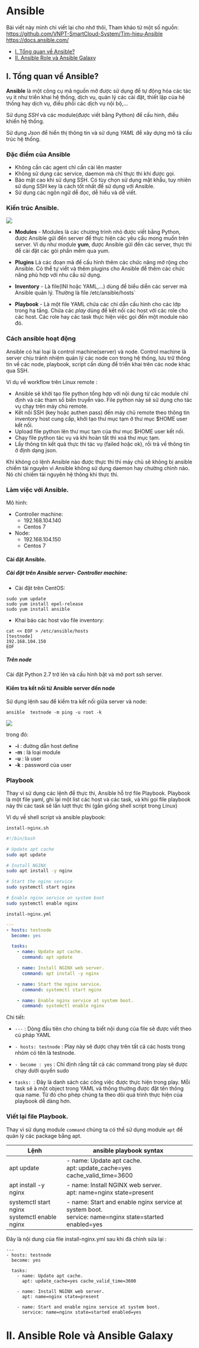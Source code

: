 # Ansible

Bài viết này mình chỉ viết lại cho nhớ thôi, Tham khảo từ một số nguồn: 
https://github.com/VNPT-SmartCloud-System/Tim-hieu-Ansible
https://docs.ansible.com/




- [I. Tổng quan về Ansible?](#tongquan)
- [II. Ansible Role và Ansible Galaxy](#role)


<a name=tongquan></a>

## I. Tổng quan về Ansible?

**Ansible** là một công cụ mã nguồn mở được sử dụng để tự động hóa các tác vụ it như triển khai hệ thống, dịch vụ, quản lý các cài đặt, thiết lập của hệ thống hay dịch vụ, điều phối các dịch vụ nội bộ,...

Sử dụng *SSH* và các module(được viết bằng Python) để cấu hình, điều khiển hệ thống.

Sử dụng *Json* để hiển thị thông tin và sử dụng *YAML* để xây dựng mô tả cấu trúc hệ thống.

### Đặc điểm của Ansible
- Không cần các agent chỉ cần cài lên master
- Không sử dụng các service, daemon mà chỉ thực thi khi được gọi.
- Bảo mật cao khi sử dụng SSH. Có tùy chọn sử dụng mật khẩu, tuy nhiên sử dụng SSH key là cách tốt nhất để sử dụng với Ansible.
- Sử dụng các ngôn ngữ dễ đọc, dễ hiểu và dễ viết.

### Kiến trúc Ansible.

![](https://i.imgur.com/tAM7eIB.png)

- **Modules** - Modules là các chương trình nhỏ được viết bằng Python, được Ansible gửi đến server để thực hiện các yêu cầu mong muốn trên server. Ví dụ như module **yum**, được Ansible gửi đến các server, thực thi để cài đặt các gói phần mềm qua yum.
- **Plugins** Là các đoạn mã để cấu hình thêm các chức năng mở rộng cho Ansible. Có thể tự viết và thêm plugins cho Ansible để thêm các chức năng phù hợp với nhu cầu sử dụng.

- **Inventory** - Là file(INI hoặc YAML,...) dùng để biểu diễn các server mà Ansible quản lý. Thường là file /etc/ansible/hosts`

- **Playbook** - Là một file YAML chứa các chỉ dẫn cấu hình cho các lớp trong hạ tầng. Chứa các *play* dùng để kết nối các host với các role cho các host. Các role hay các task thực hiện việc gọi đến một module nào đó.

### Cách ansible hoạt động
Ansible có hai loại là control machine(server) và node. Control machine là server chịu tránh nhiệm quản lý các node con trong hệ thống, lưu trữ thông tin về các node, playbook, script cần dùng để triển khai trên các node khác qua SSH.

Ví dụ về workflow trên Linux remote :
- Ansible sẽ khởi tạo file python tổng hợp với nội dung từ các module chỉ định và các tham số biến truyền vào. File python này sẽ sử dụng cho tác vụ chạy trên máy chủ remote.
- Kết nối SSH (key hoặc authen pass) đến máy chủ remote theo thông tin inventory host cung cấp, khởi tạo thư mục tạm ở thư mục $HOME user kết nối.
- Upload file python lên thư mục tạm của thư mục $HOME user kết nối.
- Chạy file python tác vụ và khi hoàn tất thì xoá thư mục tạm.
- Lấy thông tin kết quả thực thi tác vụ (failed hoặc ok), rồi trả về thông tin ở định dạng json.

Khi không có lệnh Ansible nào được thực thi thì máy chủ sẽ không bị ansible chiếm tài nguyên vì Ansible không sử dụng daemon hay chường chình nào. Nó chỉ chiếm tài nguyên hệ thông khi thực thi.

### Làm việc với Ansible.
Mô hình:
- Controller machine: 
    - 192.168.104.140
    - Centos 7
- Node: 
    - 192.168.104.150
    - Centos 7


#### Cài đặt Ansible.
##### Cài đặt trên Ansible server- Controller machine:
- Cài đặt trên CentOS: 
```
sudo yum update
sudo yum install epel-release
sudo yum install ansible
```
- Khai báo các host vào file inventory:
```
cat << EOF > /etc/ansible/hosts
[testnode]
192.168.104.150
EOF
```

##### Trên node
Cài đặt Python 2.7 trở lên và cấu hình bật và mở port ssh server.

#### Kiểm tra kết nối từ Ansible server đến node
Sử dụng lệnh sau để kiểm tra kết nối giữa server và node:
```
ansible  testnode -m ping -u root -k
```
![](https://i.imgur.com/MQqN58K.png)

trong đó:
- **-i** : đường dẫn host define
- **-m** : là loại module
- **-u** : là user
- **-k** : password của user

### Playbook
Thay vì sử dụng các lệnh để thực thi, Ansible hỗ trợ file Playbook. Playbook là một file yaml, ghi lại một list các host và các task, và khi gọi file playbook này thì các task sẽ lần lượt thực thi (gần giống shell script trong Linux) 

Ví dụ về shell script và ansible playbook:

```
install-nginx.sh
```
```bash
#!/bin/bash

# Update apt cache
sudo apt update

# Install NGINX
sudo apt install -y nginx

# Start the nginx service
sudo systemctl start nginx

# Enable nginx service on system boot
sudo systemctl enable nginx
```

```
install-nginx.yml
```
```yml
---
- hosts: testnode
  become: yes

  tasks:
    - name: Update apt cache.
      command: apt update

    - name: Install NGINX web server.
      command: apt install -y nginx

    - name: Start the nginx service.
      command: systemctl start nginx

    - name: Enable nginx service at system boot.
      command: systemctl enable nginx
```

Chi tiết:
- `---` : Dòng đầu tiên cho chúng ta biết nội dung của file sẽ được viết theo cú pháp YAML

- `- hosts: testnode` : Play này sẽ được chạy trên tất cả các hosts trong nhóm có tên là testnode.

- `- become : yes` : Chỉ định rằng tất cả các command trong play sẽ được chạy dưới quyền sudo

- `tasks: `: Đây là danh sách các công việc được thực hiện trong play. Mỗi task sẽ à một object trong YAML và thông thường được đặt tên thông qua name. Từ đó cho phép chúng ta theo dõi quá trình thực hiện của playbook dễ dàng hơn.

### Viết lại file Playbook.

Thay vì sử dụng module `command` chúng ta có thể sử dụng module `apt` để quản lý các package bằng apt.

| Lệnh                       | ansible playbook syntax         |
|----------------------------|---------------------------------|
| apt update                 | - name: Update apt cache. <br> apt: update_cache=yes cache_valid_time=3600|
| apt install -y nginx       | - name: Install NGINX web server. <br>  apt: name=nginx state=present |
| systemctl start nginx <br> systemctl enable nginx| - name: Start and enable nginx service at system boot.<br> service: name=nginx state=started enabled=yes |

Đây là nội dung của file install-nginx.yml sau khi đã chỉnh sửa lại :
```
---
- hosts: testnode
  become: yes

  tasks:
    - name: Update apt cache.
      apt: update_cache=yes cache_valid_time=3600

    - name: Install NGINX web server.
      apt: name=nginx state=present

    - name: Start and enable nginx service at system boot.
      service: name=nginx state=started enabled=yes
```

<a name=role></a>

# II. Ansible Role và Ansible Galaxy
